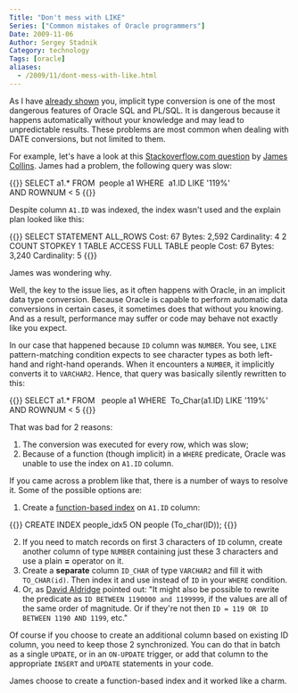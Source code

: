 ```yaml
---
Title: "Don't mess with LIKE"
Series: ["Common mistakes of Oracle programmers"]
Date: 2009-11-06
Author: Sergey Stadnik
Category: technology
Tags: [oracle]
aliases:
  - /2009/11/dont-mess-with-like.html
---
```


As I have [already shown](../../2009/05/Date-conversions-in-Oracle.html) you, implicit type conversion is one of the most dangerous features of Oracle SQL and PL/SQL. It is dangerous because it happens automatically without your knowledge and may lead to unpredictable results. These problems are most common when dealing with DATE conversions, but not limited to them.

For example, let's have a look at this [Stackoverflow.com
question](http://stackoverflow.com/questions/1676064/) by [James
Collins](http://stackoverflow.com/users/143194/james-collins).
James had a problem, the following query was slow:

{{<highlight sql>}}
SELECT a1.*
FROM   people a1
WHERE  a1.ID LIKE '119%'
AND ROWNUM < 5
{{</highlight>}}

Despite column `A1.ID` was indexed, the index wasn't used and
the explain plan looked like this:

{{<highlight sql>}}
SELECT STATEMENT ALL_ROWS
Cost: 67 Bytes: 2,592 Cardinality: 4 2 COUNT STOPKEY 1 TABLE ACCESS FULL TABLE people
Cost: 67 Bytes: 3,240 Cardinality: 5
{{</highlight>}}

James was wondering why.

Well, the key to the issue lies, as it often happens with Oracle, in
an implicit data type conversion. Because Oracle is capable to perform
automatic data conversions in certain cases, it sometimes does that
without you knowing. And as a result, performance may suffer or code
may behave not exactly like you expect.

In our case that happened because `ID` column was `NUMBER`.
You see, `LIKE` pattern-matching condition expects to see character
types as both left-hand and right-hand operands. When it encounters a
`NUMBER`, it implicitly converts it to `VARCHAR2`. Hence, that query was basically silently rewritten to this:

{{<highlight sql>}}
SELECT a1.*
FROM   people a1
WHERE  To_Char(a1.ID) LIKE '119%'
AND ROWNUM < 5
{{</highlight>}}

That was bad for 2 reasons:

1.  The conversion was executed for every row, which was slow;
2.  Because of a function (though implicit) in a `WHERE`
    predicate, Oracle was unable to use the index on `A1.ID` column.

If you came across a problem like that, there is a number of
ways to resolve it. Some of the possible options are:

1.  Create a [function-based index](http://www.akadia.com/services/ora%5Ffunction%5Fbased%5Findex%5F2.html) on `A1.ID` column:

{{<highlight sql>}}
CREATE INDEX people_idx5 ON people (To_char(ID));
{{</highlight>}}

2.  If you need to match records on first 3 characters of `ID`
    column, create another column of type `NUMBER` containing just these 3
    characters and use a plain **=** operator on it.
3.  Create a **separate** column `ID_CHAR` of type `VARCHAR2` and fill it with
    `TO_CHAR(id)`. Then index it and use instead of `ID` in your `WHERE`
    condition.
4.  Or, as [David Aldridge](http://stackoverflow.com/users/6742/david-aldridge)
    pointed out: "It might also be possible to rewrite
    the predicate as `ID BETWEEN 1190000 and 1199999`, if the values are
    all of the same order of magnitude. Or if they're not then `ID = 119 OR
    ID BETWEEN 1190 AND 1199`, etc."

Of course if you choose to create an additional column
based on existing ID column, you need to keep those 2 synchronized.
You can do that in batch as a single `UPDATE`, or in an `ON-UPDATE` trigger,
or add that column to the appropriate `INSERT` and `UPDATE` statements in
your code.

James choose to create a function-based index and it worked like a charm.